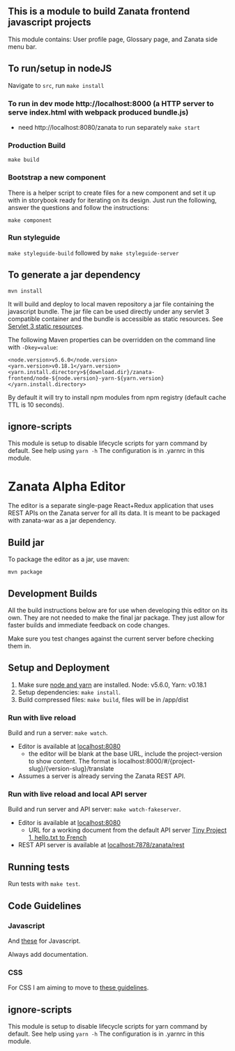 ## This is a module to build Zanata frontend javascript projects

This module contains: User profile page, Glossary page, and Zanata side menu bar.

## To run/setup in nodeJS

Navigate to `src`, run `make install`

### To run in dev mode http://localhost:8000 (a HTTP server to serve index.html with webpack produced bundle.js)

- need http://localhost:8080/zanata to run separately
`make start`

### Production Build

`make build`

### Bootstrap a new component

There is a helper script to create files for a new component and set it up with
in storybook ready for iterating on its design. Just run the following, answer
the questions and follow the instructions:

```
make component
```

### Run styleguide

`make styleguide-build` followed by `make styleguide-server`


## To generate a jar dependency

```mvn install```

It will build and deploy to local maven repository a jar file containing the javascript bundle.
The jar file can be used directly under any servlet 3 compatible container and the bundle is accessible as static resources.
See [Servlet 3 static resources](http://www.webjars.org/documentation#servlet3).

The following Maven properties can be overridden on the command line with ```-Dkey=value```:

```
<node.version>v5.6.0</node.version>
<yarn.version>v0.18.1</yarn.version>
<yarn.install.directory>${download.dir}/zanata-frontend/node-${node.version}-yarn-${yarn.version}</yarn.install.directory>
```

By default it will try to install npm modules from npm registry (default cache TTL is 10 seconds).


## ignore-scripts

This module is setup to disable lifecycle scripts for yarn command by default. See help using `yarn -h`
The configuration is in .yarnrc in this module.


# Zanata Alpha Editor

The editor is a separate single-page React+Redux application that uses REST APIs
on the Zanata server for all its data. It is meant to be packaged with
zanata-war as a jar dependency.



## Build jar

To package the editor as a jar, use maven:

```
mvn package
```

## Development Builds

All the build instructions below are for use when developing this editor on its
own. They are not needed to make the final jar package. They just allow for
faster builds and immediate feedback on code changes.

Make sure you test changes against the current server before checking them in.

## Setup and Deployment
1. Make sure [node and yarn](http://nodejs.org/) are installed. Node: v5.6.0, Yarn: v0.18.1
2. Setup dependencies: `make install`.
3. Build compressed files: `make build`, files will be in /app/dist


### Run with live reload

Build and run a server: `make watch`.

 - Editor is available at [localhost:8080](http://localhost:8080)
   - the editor will be blank at the base URL, include the project-version to
     show content. The format is
     localhost:8000/#/{project-slug}/{version-slug}/translate
 - Assumes a server is already serving the Zanata REST API.


### Run with live reload and local API server

Build and run server and API server: `make watch-fakeserver`.

 - Editor is available at [localhost:8080](http://localhost:8080)
   - URL for a working document from the default API server [Tiny Project 1, hello.txt to French](http://localhost:8080/#/tiny-project/1/translate/hello.txt/fr)
 - REST API server is available at
   [localhost:7878/zanata/rest](http://localhost:7878/zanata/rest)


## Running tests

Run tests with `make test`.


## Code Guidelines

### Javascript

And [these](https://github.com/zanata/javascript) for Javascript.

Always add documentation.

### CSS

For CSS I am aiming to move to [these guidelines](https://github.com/suitcss/suit/blob/master/doc/README.md).

## ignore-scripts

This module is setup to disable lifecycle scripts for yarn command by default. See help using `yarn -h`
The configuration is in .yarnrc in this module.
